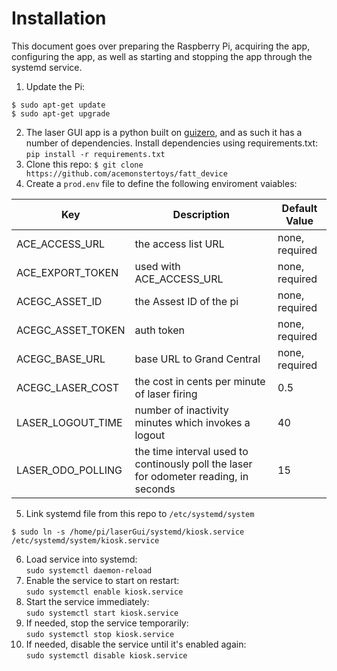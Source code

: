 # Installation
This document goes over preparing the Raspberry Pi, acquiring the app, configuring the app, as well as starting and stopping the app through the systemd service.

1. Update the Pi:
```
$ sudo apt-get update
$ sudo apt-get upgrade
```
2. The laser GUI app is a python built on [guizero](https://lawsie.github.io/guizero/), and as such it has a number of dependencies. Install dependencies using requirements.txt: ```pip install -r requirements.txt```
3. Clone this repo: ```$ git clone https://github.com/acemonstertoys/fatt_device```
4. Create a ```prod.env``` file to define the following enviroment vaiables:

| Key | Description | Default Value |
| --- | ----------- | ------------- |
| ACE_ACCESS_URL | the access list URL | none, required |
| ACE_EXPORT_TOKEN | used with ACE_ACCESS_URL | none, required |
| ACEGC_ASSET_ID | the Assest ID of the pi | none, required |
| ACEGC_ASSET_TOKEN | auth token | none, required |
| ACEGC_BASE_URL | base URL to Grand Central | none, required |
| ACEGC_LASER_COST | the cost in cents per minute of laser firing | 0.5 |
| LASER_LOGOUT_TIME | number of inactivity minutes which invokes a logout | 40 |
| LASER_ODO_POLLING | the time interval used to continously poll the laser for odometer reading, in seconds | 15 |

5. Link systemd file from this repo to ```/etc/systemd/system```
```
$ sudo ln -s /home/pi/laserGui/systemd/kiosk.service /etc/systemd/system/kiosk.service
```
6. Load service into systemd: \
`sudo systemctl daemon-reload`
7. Enable the service to start on restart: \
`sudo systemctl enable kiosk.service`
8. Start the service immediately: \
`sudo systemctl start kiosk.service`
9. If needed, stop the service temporarily: \
`sudo systemctl stop kiosk.service`
10. If needed, disable the service until it's enabled again: \
`sudo systemctl disable kiosk.service`
